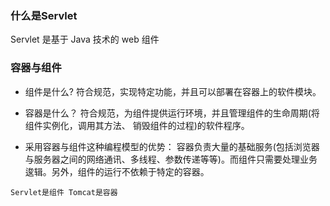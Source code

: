 ### 什么是Servlet
Servlet 是基于 Java 技术的 web 组件

### 容器与组件
- 组件是什么?
符合规范，实现特定功能，并且可以部署在容器上的软件模块。
- 容器是什么？
符合规范，为组件提供运行环境，并且管理组件的生命周期(将组件实例化，调用其方法、 销毁组件的过程)的软件程序。

- 采用容器与组件这种编程模型的优势：
容器负责大量的基础服务(包括浏览器与服务器之间的网络通讯、多线程、参数传递等等)。而组件只需要处理业务逡辑。另外，组件的运行不依赖于特定的容器。

```
Servlet是组件 Tomcat是容器
```
